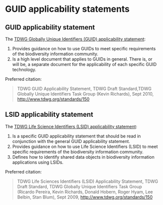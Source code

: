 # GUID applicability statements

## GUID applicability statement

The [TDWG Globally Unique Identifiers (GUID) applicability statement](guid/applicability_statement.doc):

1. Provides guidance on how to use GUIDs to meet specific requirements of the biodiversity information community.
2. Is a high level document that applies to GUIDs in general. There is, or will be, a separate document for the applicability of each specific GUID technology.

Preferred citation:

> TDWG GUID Applicability Statement, TDWG Draft Standard,TDWG Globally Unique Identifiers Task Group (Kevin Richards), Sept 2010, http://www.tdwg.org/standards/150 

## LSID applicability statement

The [TDWG Life Science Identifiers (LSID) applicability statement](lsid/applicability_statement.doc):

1. Is a specific GUID applicability statement that should be read in conjunction with the general GUID applicability statement.
2. Provides guidance on how to use Life Science Identifiers (LSID) to meet specific requirements of the biodiversity information community.
3. Defines how to identify shared data objects in biodiversity information applications using LSIDs.

Preferred citation:

> TDWG Life Sciences Identifiers (LSID) Applicability Statement, TDWG Draft Standard, TDWG Globally Unique Identifiers Task Group (Ricardo Pereira, Kevin Richards, Donald Hobern, Roger Hyam, Lee Belbin, Stan Blum), Sept 2009, http://www.tdwg.org/standards/150 
